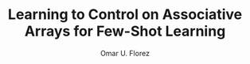 ---
paperId: 25
author: Omar U. Florez
publicationauthor: Florez, O. U.
title: Learning to Control on Associative Arrays for Few-Shot Learning
pdf: --
poster: Oral_Omar_Florez
alt: --
type: Oral
topic: General Machine Learning
link: 
conference: icml
year: 2019
tags: icml-2019-op-np
location: California, USA
---